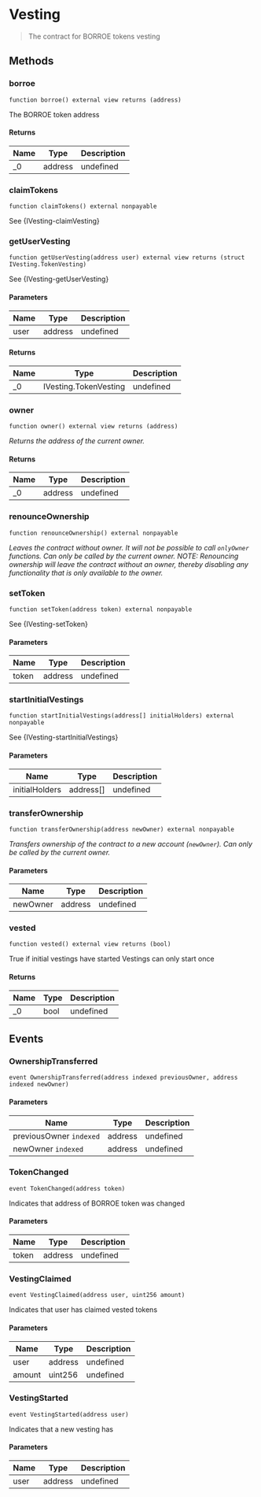 # Vesting



> The contract for BORROE tokens vesting





## Methods

### borroe

```solidity
function borroe() external view returns (address)
```

The BORROE token address




#### Returns

| Name | Type | Description |
|---|---|---|
| _0 | address | undefined |

### claimTokens

```solidity
function claimTokens() external nonpayable
```

See {IVesting-claimVesting}




### getUserVesting

```solidity
function getUserVesting(address user) external view returns (struct IVesting.TokenVesting)
```

See {IVesting-getUserVesting}



#### Parameters

| Name | Type | Description |
|---|---|---|
| user | address | undefined |

#### Returns

| Name | Type | Description |
|---|---|---|
| _0 | IVesting.TokenVesting | undefined |

### owner

```solidity
function owner() external view returns (address)
```



*Returns the address of the current owner.*


#### Returns

| Name | Type | Description |
|---|---|---|
| _0 | address | undefined |

### renounceOwnership

```solidity
function renounceOwnership() external nonpayable
```



*Leaves the contract without owner. It will not be possible to call `onlyOwner` functions. Can only be called by the current owner. NOTE: Renouncing ownership will leave the contract without an owner, thereby disabling any functionality that is only available to the owner.*


### setToken

```solidity
function setToken(address token) external nonpayable
```

See {IVesting-setToken}



#### Parameters

| Name | Type | Description |
|---|---|---|
| token | address | undefined |

### startInitialVestings

```solidity
function startInitialVestings(address[] initialHolders) external nonpayable
```

See {IVesting-startInitialVestings}



#### Parameters

| Name | Type | Description |
|---|---|---|
| initialHolders | address[] | undefined |

### transferOwnership

```solidity
function transferOwnership(address newOwner) external nonpayable
```



*Transfers ownership of the contract to a new account (`newOwner`). Can only be called by the current owner.*

#### Parameters

| Name | Type | Description |
|---|---|---|
| newOwner | address | undefined |

### vested

```solidity
function vested() external view returns (bool)
```

True if initial vestings have started         Vestings can only start once




#### Returns

| Name | Type | Description |
|---|---|---|
| _0 | bool | undefined |



## Events

### OwnershipTransferred

```solidity
event OwnershipTransferred(address indexed previousOwner, address indexed newOwner)
```





#### Parameters

| Name | Type | Description |
|---|---|---|
| previousOwner `indexed` | address | undefined |
| newOwner `indexed` | address | undefined |

### TokenChanged

```solidity
event TokenChanged(address token)
```

Indicates that address of BORROE token was changed



#### Parameters

| Name | Type | Description |
|---|---|---|
| token  | address | undefined |

### VestingClaimed

```solidity
event VestingClaimed(address user, uint256 amount)
```

Indicates that user has claimed vested tokens



#### Parameters

| Name | Type | Description |
|---|---|---|
| user  | address | undefined |
| amount  | uint256 | undefined |

### VestingStarted

```solidity
event VestingStarted(address user)
```

Indicates that a new vesting has



#### Parameters

| Name | Type | Description |
|---|---|---|
| user  | address | undefined |



